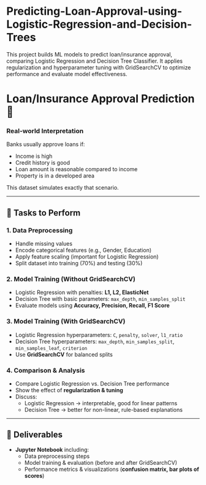 # Predicting-Loan-Approval-using-Logistic-Regression-and-Decision-Trees
This project builds ML models to predict loan/insurance approval, comparing Logistic Regression and Decision Tree Classifier. It applies regularization and hyperparameter tuning with GridSearchCV to optimize performance and evaluate model effectiveness.
# Loan/Insurance Approval Prediction 🔎

### Real-world Interpretation
Banks usually approve loans if:
- Income is high  
- Credit history is good  
- Loan amount is reasonable compared to income  
- Property is in a developed area  

This dataset simulates exactly that scenario.  

---

## 📌 Tasks to Perform

### 1. Data Preprocessing
- Handle missing values  
- Encode categorical features (e.g., Gender, Education)  
- Apply feature scaling (important for Logistic Regression)  
- Split dataset into training (70%) and testing (30%)  

### 2. Model Training (Without GridSearchCV)
- Logistic Regression with penalties: **L1, L2, ElasticNet**  
- Decision Tree with basic parameters: `max_depth`, `min_samples_split`  
- Evaluate models using **Accuracy, Precision, Recall, F1 Score**  

### 3. Model Training (With GridSearchCV)
- Logistic Regression hyperparameters: `C`, `penalty`, `solver`, `l1_ratio`  
- Decision Tree hyperparameters: `max_depth`, `min_samples_split`, `min_samples_leaf`, `criterion`  
- Use **GridSearchCV** for balanced splits  

### 4. Comparison & Analysis
- Compare Logistic Regression vs. Decision Tree performance  
- Show the effect of **regularization & tuning**  
- Discuss:  
  - Logistic Regression → interpretable, good for linear patterns  
  - Decision Tree → better for non-linear, rule-based explanations  

---

## 📂 Deliverables
- **Jupyter Notebook** including:  
  - Data preprocessing steps  
  - Model training & evaluation (before and after GridSearchCV)  
  - Performance metrics & visualizations (**confusion matrix, bar plots of scores**)  
